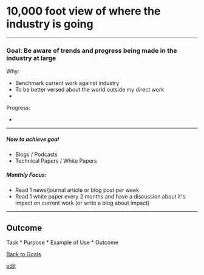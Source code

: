 # 10,000 foot view of where the industry is going

---


### Goal: Be aware of trends and progress being made in the industry at large

Why:
 
*  Benchmark current work against industry
*  To be better versed about the world outside my direct work
*  

Progress:

* 

----------

##### How to achieve goal 

*  Blogs / Podcasts 
*  Technical Papers / White Papers

##### Monthly Focus:

* Read 1 news/journal article or blog post per week
* Read 1 white paper every 2 months and have a discussion about it's impact on current work (or write a blog about impact)

---

## Outcome 

Task * Purpose * Example of Use * Outcome

[Back to Goals](https://ch3ck3rs.github.io/Goals/Yearly-Goals/2020Goals/2020-Goals_index.html)

[edit](https://github.com/ch3ck3rs/Goals/blob/gh-pages/Yearly-Goals/2020Goals/Professional/Industry-Awareness.md)